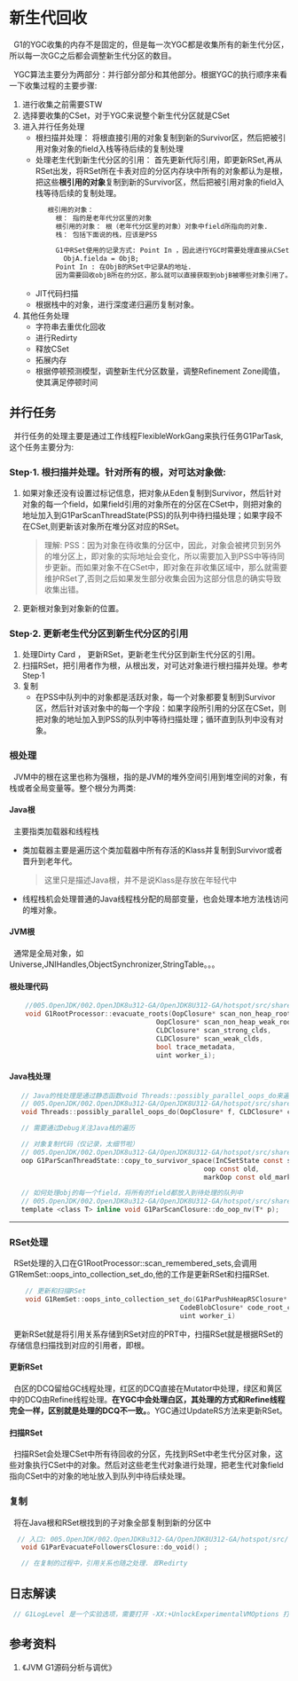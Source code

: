 # 新生代回收
&nbsp;&nbsp;G1的YGC收集的内存不是固定的，但是每一次YGC都是收集所有的新生代分区，所以每一次GC之后都会调整新生代分区的数目。

&nbsp;&nbsp;YGC算法主要分为两部分：并行部分部分和其他部分。根据YGC的执行顺序来看一下收集过程的主要步骤:
1. 进行收集之前需要STW
2. 选择要收集的CSet，对于YGC来说整个新生代分区就是CSet
3. 进入并行任务处理
   - 根扫描并处理： 将根直接引用的对象复制到新的Survivor区，然后把被引用对象对象的field入栈等待后续的复制处理
   - 处理老生代到新生代分区的引用： 首先更新代际引用，即更新RSet,再从RSet出发，将RSet所在卡表对应的分区内存块中所有的对象都认为是根，把这些**根引用的对象**复制到新的Survivor区，然后把被引用对象的field入栈等待后续的复制处理。
       ```txt
          根引用的对象：
            根： 指的是老年代分区里的对象
            根引用的对象： 根（老年代分区里的对象）对象中field所指向的对象.
            栈： 包括下面说的栈，应该是PSS

            G1中RSet使用的记录方式: Point In ，因此进行YGC时需要处理直接从CSet中对象所在分区对应的RSet中。
              ObjA.fielda = ObjB;
            Point In : 在ObjB的RSet中记录A的地址.
            因为需要回收objB所在的分区，那么就可以直接获取到objB被哪些对象引用了。
       ```
   - JIT代码扫描
   - 根据栈中的对象，进行深度递归遍历复制对象。
4. 其他任务处理
   - 字符串去重优化回收
   - 进行Redirty
   - 释放CSet
   - 拓展内存
   - 根据停顿预测模型，调整新生代分区数量，调整Refinement Zone阈值，使其满足停顿时间
## 并行任务
&nbsp;&nbsp;并行任务的处理主要是通过工作线程FlexibleWorkGang来执行任务G1ParTask,这个任务主要分为:
### Step·1. 根扫描并处理。针对所有的根，对可达对象做:
1. 如果对象还没有设置过标记信息，把对象从Eden复制到Survivor，然后针对对象的每一个field，如果field引用的对象所在的分区在CSet中，则把对象的地址加入到G1ParScanThreadState(PSS)的队列中待扫描处理；如果字段不在CSet,则更新该对象所在堆分区对应的RSet。
   > 理解: PSS：因为对象在待收集的分区中，因此，对象会被拷贝到另外的堆分区上，即对象的实际地址会变化，所以需要加入到PSS中等待同步更新。而如果对象不在CSet中，即对象在非收集区域中，那么就需要维护RSet了,否则之后如果发生部分收集会因为这部分信息的确实导致收集出错。
2. 更新根对象到对象新的位置。

### Step·2. 更新老生代分区到新生代分区的引用
1. 处理Dirty Card ， 更新RSet，更新老生代分区到新生代分区的引用。
2. 扫描RSet，把引用者作为根，从根出发，对可达对象进行根扫描并处理。参考Step·1
3. 复制
   - 在PSS中队列中的对象都是活跃对象，每一个对象都要复制到Survivor区，然后针对该对象中的每一个字段：如果字段所引用的分区在CSet，则把对象的地址加入到PSS的队列中等待扫描处理；循环直到队列中没有对象。

### 根处理
&nbsp;&nbsp;JVM中的根在这里也称为强根，指的是JVM的堆外空间引用到堆空间的对象，有栈或者全局变量等。整个根分为两类:
#### Java根
&nbsp;&nbsp;主要指类加载器和线程栈
- 类加载器主要是遍历这个类加载器中所有存活的Klass并复制到Survivor或者晋升到老年代。
  > 这里只是描述Java根，并不是说Klass是存放在年轻代中
- 线程栈机会处理普通的Java线程栈分配的局部变量，也会处理本地方法栈访问的堆对象。
#### JVM根
&nbsp;&nbsp;通常是全局对象，如Universe,JNIHandles,ObjectSynchronizer,StringTable。。。

#### 根处理代码
```c
    //005.OpenJDK/002.OpenJDK8u312-GA/OpenJDK8U312-GA/hotspot/src/share/vm/gc_implementation/g1/g1RootProcessor.cpp
    void G1RootProcessor::evacuate_roots(OopClosure* scan_non_heap_roots,
                                     OopClosure* scan_non_heap_weak_roots,
                                     CLDClosure* scan_strong_clds,
                                     CLDClosure* scan_weak_clds,
                                     bool trace_metadata,
                                     uint worker_i);
```
#### Java栈处理
```c
   // Java的栈处理是通过静态函数void Threads::possibly_parallel_oops_do来遍历所有的Java线程和VMThread线程。
   // 005.OpenJDK/002.OpenJDK8u312-GA/OpenJDK8U312-GA/hotspot/src/share/vm/runtime/thread.cpp
   void Threads::possibly_parallel_oops_do(OopClosure* f, CLDClosure* cld_f, CodeBlobClosure* cf);

   // 需要通过Debug关注Java栈的遍历

   // 对象复制代码（仅记录，太细节啦）
   // 005.OpenJDK/002.OpenJDK8u312-GA/OpenJDK8U312-GA/hotspot/src/share/vm/gc_implementation/g1/g1ParScanThreadState.cpp
   oop G1ParScanThreadState::copy_to_survivor_space(InCSetState const state,
                                                 oop const old,
                                                 markOop const old_mark);

   // 如何处理obj的每一个field，将所有的field都放入到待处理的队列中
   // 005.OpenJDK/002.OpenJDK8u312-GA/OpenJDK8U312-GA/hotspot/src/share/vm/gc_implementation/g1/g1OopClosures.inline.hpp
   template <class T> inline void G1ParScanClosure::do_oop_nv(T* p);
```

---
### RSet处理
&nbsp;&nbsp;RSet处理的入口在G1RootProcessor::scan_remembered_sets,会调用G1RemSet::oops_into_collection_set_do,他的工作是更新RSet和扫描RSet.
```c
    // 更新和扫描RSet 
    void G1RemSet::oops_into_collection_set_do(G1ParPushHeapRSClosure* oc,
                                           CodeBlobClosure* code_root_cl,
                                           uint worker_i) 
```
&nbsp;&nbsp;更新RSet就是将引用关系存储到RSet对应的PRT中，扫描RSet就是根据RSet的存储信息扫描找到对应的引用者，即根。

#### 更新RSet
&nbsp;&nbsp;白区的DCQ留给GC线程处理，红区的DCQ直接在Mutator中处理，绿区和黄区中的DCQ由Refine线程处理。**在YGC中会处理白区，其处理的方式和Refine线程完全一样，区别就是处理的DCQ不一致。**。YGC通过UpdateRS方法来更新RSet。

#### 扫描RSet
&nbsp;&nbsp;扫描RSet会处理CSet中所有待回收的分区，先找到RSet中老生代分区对象，这些对象执行CSet中的对象。然后对这些老生代对象进行处理，把老生代对象field指向CSet中的对象的地址放入到队列中待后续处理。

### 复制
&nbsp;&nbsp;将在Java根和RSet根找到的子对象全部复制到新的分区中
```c
  // 入口: 005.OpenJDK/002.OpenJDK8u312-GA/OpenJDK8U312-GA/hotspot/src/share/vm/gc_implementation/g1/g1CollectedHeap.cpp 
   void G1ParEvacuateFollowersClosure::do_void() ;

   // 在复制的过程中，引用关系也随之处理. 即Redirty
```

## 日志解读
```c
 // G1LogLevel 是一个实验选项，需要打开 -XX:+UnlockExperimentalVMOptions 打开之后能获得更为详细的日志信息.
```

## 参考资料
1. 《JVM G1源码分析与调优》